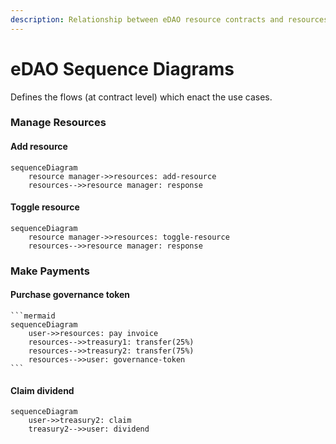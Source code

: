 ```yaml
---
description: Relationship between eDAO resource contracts and resources
---
```


# eDAO Sequence Diagrams

Defines the flows (at contract level) which enact the use cases.

### Manage Resources

#### Add resource

```mermaid
sequenceDiagram
    resource manager->>resources: add-resource
    resources-->>resource manager: response
```

#### Toggle resource

```mermaid
sequenceDiagram
    resource manager->>resources: toggle-resource
    resources-->>resource manager: response

```

### Make Payments

#### Purchase governance token

````mermaid
```mermaid
sequenceDiagram
    user->>resources: pay invoice
    resources-->>treasury1: transfer(25%)
    resources-->>treasury2: transfer(75%)
    resources-->>user: governance-token 
```
````

#### Claim dividend

```mermaid
sequenceDiagram
    user->>treasury2: claim
    treasury2-->>user: dividend
```







